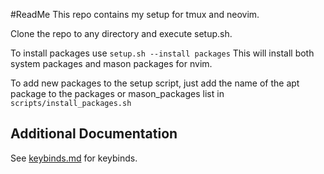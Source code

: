 #ReadMe
This repo contains my setup for tmux and neovim.

Clone the repo to any directory and execute setup.sh. 

To install packages use 
```setup.sh --install packages``` 
This will install both system packages and mason packages for nvim.

To add new packages to the setup script, just add the name of the apt package to 
the packages or mason_packages list in 
```scripts/install_packages.sh```

## Additional Documentation
See [keybinds.md](keybinds.md) for keybinds.
